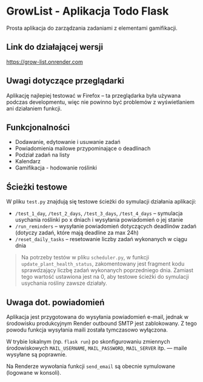 # GrowList - Aplikacja Todo Flask

Prosta aplikacja do zarządzania zadaniami z elementami gamifikacji.

## Link do działającej wersji

https://grow-list.onrender.com

## Uwagi dotyczące przeglądarki

Aplikację najlepiej testować w Firefox – ta przeglądarka była używana podczas developmentu, więc nie powinno być problemów z wyświetlaniem ani działaniem funkcji.

## Funkcjonalności

- Dodawanie, edytowanie i usuwanie zadań
- Powiadomienia mailowe przypominające o deadlinach
- Podział zadań na listy
- Kalendarz
- Gamifikacja - hodowanie roślinki

## Ścieżki testowe

W pliku `test.py` znajdują się testowe ścieżki do symulacji działania aplikacji:

- `/test_1_day`, `/test_2_days`, `/test_3_days`, `/test_4_days` – symulacja usychania roślinki po x dniach i wysyłania powiadomień o jej stanie
- `/run_reminders` – wysyłanie powiadomień dotyczących deadlinów zadań (dotyczy zadań, które mają deadline za max 24h)
- `/reset_daily_tasks` – resetowanie liczby zadań wykonanych w ciągu dnia

> Na potrzeby testów w pliku `scheduler.py`, w funkcji `update_plant_health_status`, zakomentowany jest fragment kodu sprawdzający liczbę zadań wykonanych poprzedniego dnia. Zamiast tego wartość ustawiona jest na 0, aby testowe ścieżki do symulacji usychania rośliny zawsze działały.

## Uwaga dot. powiadomień

Aplikacja jest przygotowana do wysyłania powiadomień e-mail, jednak w środowisku produkcyjnym Render outbound SMTP jest zablokowany. Z tego powodu funkcja wysyłania maili została tymczasowo wyłączona.

W trybie lokalnym (np. `flask run`) po skonfigurowaniu zmiennych środowiskowych
`MAIL_USERNAME`, `MAIL_PASSWORD`, `MAIL_SERVER` itp. — maile wysyłane są poprawnie.

Na Renderze wywołania funkcji `send_email` są obecnie symulowane (logowane w konsoli).
